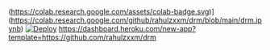 (https://colab.research.google.com/assets/colab-badge.svg)](https://colab.research.google.com/github/rahulzxxm/drm/blob/main/drm.ipynb)
[![Deploy](https://www.herokucdn.com/deploy/button.svg)](https://heroku.com/deploy?template=https://github.com/rahulzxxm/drm)
https://dashboard.heroku.com/new-app?template=https://github.com/rahulzxxm/drm
